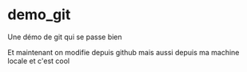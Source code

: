 # demo_git
Une démo de git qui se passe bien

Et maintenant on modifie depuis github
mais aussi depuis ma machine locale et c'est cool

